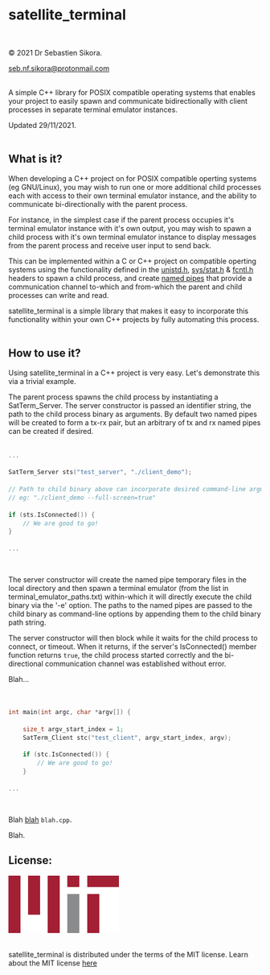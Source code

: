 # satellite_terminal
<br />

© 2021 Dr Sebastien Sikora.

[seb.nf.sikora@protonmail.com](mailto:seb.nf.sikora@protonmail.com)
<br />
<br />

A simple C++ library for POSIX compatible operating systems that enables your project to easily spawn and communicate bidirectionally with client processes in separate terminal emulator instances.
<br />

Updated 29/11/2021.
<br />
<br />

What is it?
-------------------------
When developing a C++ project on for POSIX compatible operting systems (eg GNU/Linux), you may wish to run one or more additional child processes each with access to their own terminal emulator instance, and the ability to communicate bi-directionally with the parent process.

For instance, in the simplest case if the parent process occupies it's terminal emulator instance with it's own output, you may wish to spawn a child process with it's own terminal emulator instance to display messages from the parent process and receive user input to send back.

This can be implemented within a C or C++ project on compatible operting systems using the functionality defined in the [unistd.h](https://en.wikipedia.org/wiki/Unistd.h), [sys/stat.h](https://en.wikibooks.org/wiki/C_Programming/POSIX_Reference/sys/stat.h) & [fcntl.h](https://pubs.opengroup.org/onlinepubs/007904875/basedefs/fcntl.h.html) headers to spawn a child process, and create [named pipes](https://en.wikipedia.org/wiki/Named_pipe) that provide a communication channel to-which and from-which the parent and child processes can write and read.

satellite_terminal is a simple library that makes it easy to incorporate this functionality within your own C++ projects by fully automating this process.
<br />
<br />

How to use it?
-------------------------
Using satellite_terminal in a C++ project is very easy. Let's demonstrate this via a trivial example.
<br />

The parent process spawns the child process by instantiating a SatTerm_Server. The server constructor is passed an identifier string, the path to the child process binary as arguments. By default two named pipes will be created to form a tx-rx pair, but an arbitrary of tx and rx named pipes can be created if desired.
<br />
<br />

```cpp
...

SatTerm_Server sts("test_server", "./client_demo");

// Path to child binary above can incorporate desired command-line arguments
// eg: "./client_demo --full-screen=true"

if (sts.IsConnected()) {
	// We are good to go!
}

...
```
<br />

The server constructor will create the named pipe temporary files in the local directory and then spawn a terminal emulator (from the list in terminal_emulator_paths.txt) within-which it will directly execute the child binary via the '-e' option. The paths to the named pipes are passed to the child binary as command-line options by appending them to the child binary path string.

The server constructor will then block while it waits for the child process to connect, or timeout. When it returns, if the server's IsConnected() member function returns `true`, the child process started correctly and the bi-directional communication channel was established without error.

Blah...
<br />
<br />

```cpp

int main(int argc, char *argv[]) {
	
	size_t argv_start_index = 1;
	SatTerm_Client stc("test_client", argv_start_index, argv);

	if (stc.IsConnected()) {
		// We are good to go!
	}

...
```
<br />

Blah [blah]() `blah.cpp`.

Blah.
<br />

License:
-------------------------
![Mit License Logo](./220px-MIT_logo.png)
<br/>
<br/>

satellite_terminal is distributed under the terms of the MIT license.
Learn about the MIT license [here](https://choosealicense.com/licenses/mit/)

